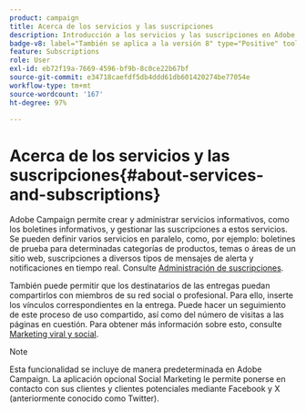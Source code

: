 ```yaml
---
product: campaign
title: Acerca de los servicios y las suscripciones
description: Introducción a los servicios y las suscripciones en Adobe Campaign
badge-v8: label="También se aplica a la versión 8" type="Positive" tooltip="También se aplica a Campaign v8"
feature: Subscriptions
role: User
exl-id: eb72f19a-7669-4596-bf9b-8c0ce22b67bf
source-git-commit: e34718caefdf5db4ddd61db601420274be77054e
workflow-type: tm+mt
source-wordcount: '167'
ht-degree: 97%

---
```


# Acerca de los servicios y las suscripciones{#about-services-and-subscriptions}

Adobe Campaign permite crear y administrar servicios informativos, como los boletines informativos, y gestionar las suscripciones a estos servicios. Se pueden definir varios servicios en paralelo, como, por ejemplo: boletines de prueba para determinadas categorías de productos, temas o áreas de un sitio web, suscripciones a diversos tipos de mensajes de alerta y notificaciones en tiempo real. Consulte [Administración de suscripciones](managing-subscriptions.md).

También puede permitir que los destinatarios de las entregas puedan compartirlos con miembros de su red social o profesional. Para ello, inserte los vínculos correspondientes en la entrega. Puede hacer un seguimiento de este proceso de uso compartido, así como del número de visitas a las páginas en cuestión. Para obtener más información sobre esto, consulte [Marketing viral y social](viral-and-social-marketing.md).

>[!NOTE]
>
>Esta funcionalidad se incluye de manera predeterminada en Adobe Campaign. La aplicación opcional Social Marketing le permite ponerse en contacto con sus clientes y clientes potenciales mediante Facebook y X (anteriormente conocido como Twitter).
